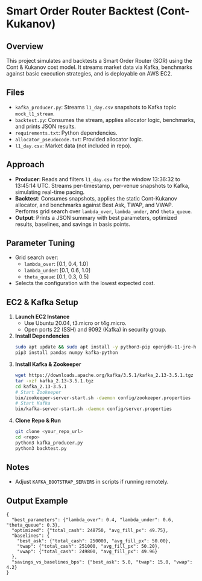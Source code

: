 # Smart Order Router Backtest (Cont-Kukanov)

## Overview
This project simulates and backtests a Smart Order Router (SOR) using the Cont & Kukanov cost model. It streams market data via Kafka, benchmarks against basic execution strategies, and is deployable on AWS EC2.

## Files
- `kafka_producer.py`: Streams `l1_day.csv` snapshots to Kafka topic `mock_l1_stream`.
- `backtest.py`: Consumes the stream, applies allocator logic, benchmarks, and prints JSON results.
- `requirements.txt`: Python dependencies.
- `allocator_pseudocode.txt`: Provided allocator logic.
- `l1_day.csv`: Market data (not included in repo).

## Approach
- **Producer**: Reads and filters `l1_day.csv` for the window 13:36:32 to 13:45:14 UTC. Streams per-timestamp, per-venue snapshots to Kafka, simulating real-time pacing.
- **Backtest**: Consumes snapshots, applies the static Cont-Kukanov allocator, and benchmarks against Best Ask, TWAP, and VWAP. Performs grid search over `lambda_over`, `lambda_under`, and `theta_queue`.
- **Output**: Prints a JSON summary with best parameters, optimized results, baselines, and savings in basis points.

## Parameter Tuning
- Grid search over:
  - `lambda_over`: [0.1, 0.4, 1.0]
  - `lambda_under`: [0.1, 0.6, 1.0]
  - `theta_queue`: [0.1, 0.3, 0.5]
- Selects the configuration with the lowest expected cost.

## EC2 & Kafka Setup
1. **Launch EC2 Instance**
   - Use Ubuntu 20.04, t3.micro or t4g.micro.
   - Open ports 22 (SSH) and 9092 (Kafka) in security group.
2. **Install Dependencies**
   ```sh
   sudo apt update && sudo apt install -y python3-pip openjdk-11-jre-headless
   pip3 install pandas numpy kafka-python
   ```
3. **Install Kafka & Zookeeper**
   ```sh
   wget https://downloads.apache.org/kafka/3.5.1/kafka_2.13-3.5.1.tgz
   tar -xzf kafka_2.13-3.5.1.tgz
   cd kafka_2.13-3.5.1
   # Start Zookeeper
   bin/zookeeper-server-start.sh -daemon config/zookeeper.properties
   # Start Kafka
   bin/kafka-server-start.sh -daemon config/server.properties
   ```
4. **Clone Repo & Run**
   ```sh
   git clone <your_repo_url>
   cd <repo>
   python3 kafka_producer.py
   python3 backtest.py
   ```

## Notes
- Adjust `KAFKA_BOOTSTRAP_SERVERS` in scripts if running remotely.

## Output Example
```
{
  "best_parameters": {"lambda_over": 0.4, "lambda_under": 0.6, "theta_queue": 0.3},
  "optimized": {"total_cash": 248750, "avg_fill_px": 49.75},
  "baselines": {
    "best_ask": {"total_cash": 250000, "avg_fill_px": 50.00},
    "twap": {"total_cash": 251000, "avg_fill_px": 50.20},
    "vwap": {"total_cash": 249800, "avg_fill_px": 49.96}
  },
  "savings_vs_baselines_bps": {"best_ask": 5.0, "twap": 15.0, "vwap": 4.2}
}
``` 